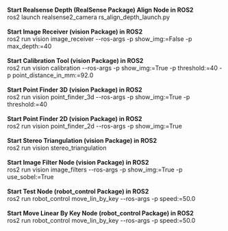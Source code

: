 **Start Realsense Depth (RealSense Package) Align Node in ROS2** <br>
ros2 launch realsense2_camera rs_align_depth_launch.py <br>
<br>
**Start Image Receiver (vision Package) in ROS2** <br>
ros2 run vision image_receiver --ros-args -p show_img:=False -p max_depth:=40 <br>
<br>
**Start Calibration Tool (vision Package) in ROS2** <br>
ros2 run vision calibration --ros-args -p show_img:=True -p threshold:=40 -p point_distance_in_mm:=92.0 <br>
<br>
**Start Point Finder 3D (vision Package) in ROS2** <br>
ros2 run vision point_finder_3d --ros-args -p show_img:=True -p threshold:=40 <br>
<br>
**Start Point Finder 2D (vision Package) in ROS2** <br>
ros2 run vision point_finder_2d --ros-args -p show_img:=True <br>
<br>
**Start Stereo Triangulation (vision Package) in ROS2** <br>
ros2 run vision stereo_triangulation <br>
<br>
**Start Image Filter Node (vision Package) in ROS2** <br>
ros2 run vision image_filters --ros-args -p show_img:=True -p use_sobel:=True <br>
<br>
**Start Test Node (robot_control Package) in ROS2** <br>
ros2 run robot_control move_lin_by_key --ros-args -p speed:=50.0 <br>
<br>
**Start Move Linear By Key Node (robot_control Package) in ROS2** <br>
ros2 run robot_control move_lin_by_key --ros-args -p speed:=50.0 <br>
<br>
